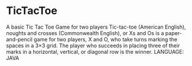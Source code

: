 # TicTacToe
A basic Tic Tac Toe Game for two players
Tic-tac-toe (American English), noughts and crosses (Commonwealth English), or Xs and Os is a paper-and-pencil game for two players, 
X and O, who take turns marking the spaces in a 3×3 grid.
The player who succeeds in placing three of their marks in a horizontal, vertical, or diagonal row is the winner. 
LANGUAGE: JAVA
